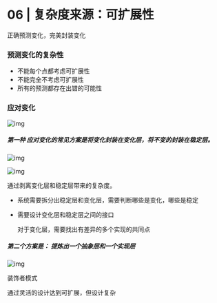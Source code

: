 # 06 | 复杂度来源：可扩展性

正确预测变化，完美封装变化





### 预测变化的复杂性

* 不能每个点都考虑可扩展性
* 不能完全不考虑可扩展性
* 所有的预测都存在出错的可能性



### 应对变化

![img](https://static001.geekbang.org/resource/image/64/c2/644e3f458ce3e9ce915705b3e396e3c2.png)

##### 第一种 应对变化的常见方案是将变化封装在变化层，将不变的封装在稳定层。



![img](https://static001.geekbang.org/resource/image/5a/af/5a562eea83641cb021712b5e522468af.png)

![img](https://static001.geekbang.org/resource/image/ff/ac/ff74b3261aeb6f1a6ebd57f0b37a28ac.png)

通过剥离变化层和稳定层带来的复杂度。



* 系统需要拆分出稳定层和变化层，需要判断哪些是变化，哪些是稳定

* 需要设计变化层和稳定层之间的接口

  对于变化层，需要找出有差异的多个实现的共同点





##### 第二个方案是： 提炼出一个抽象层和一个实现层

![img](https://static001.geekbang.org/resource/image/df/9a/df5bce71ff70a9abde3ca94cbaa7a39a.png)



装饰者模式



通过灵活的设计达到可扩展，但设计复杂